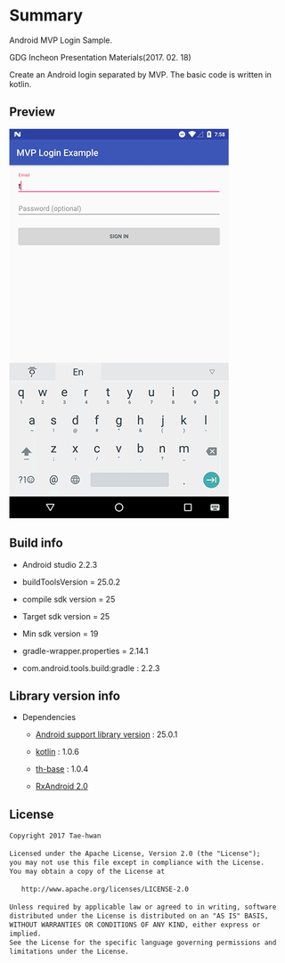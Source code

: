 # Summary
Android MVP Login Sample.

GDG Incheon Presentation Materials(2017. 02. 18)

Create an Android login separated by MVP.
The basic code is written in kotlin.

## Preview

![sample](images/sample.gif)


## Build info

- Android studio 2.2.3

- buildToolsVersion = 25.0.2
- compile sdk version = 25
- Target sdk version = 25
- Min sdk version = 19
- gradle-wrapper.properties = 2.14.1
- com.android.tools.build:gradle : 2.2.3


## Library version info

- Dependencies
    - [Android support library version](https://developer.android.com/topic/libraries/support-library/revisions.html) : 25.0.1

    - [kotlin](https://kotlinlang.org/docs/tutorials/kotlin-android.html) : 1.0.6
    - [th-base](https://github.com/taehwandev/AndroidBase) : 1.0.4
    - [RxAndroid 2.0](https://github.com/ReactiveX/RxAndroid)

## License

```
Copyright 2017 Tae-hwan

Licensed under the Apache License, Version 2.0 (the "License");
you may not use this file except in compliance with the License.
You may obtain a copy of the License at

   http://www.apache.org/licenses/LICENSE-2.0

Unless required by applicable law or agreed to in writing, software
distributed under the License is distributed on an "AS IS" BASIS,
WITHOUT WARRANTIES OR CONDITIONS OF ANY KIND, either express or implied.
See the License for the specific language governing permissions and
limitations under the License.
```